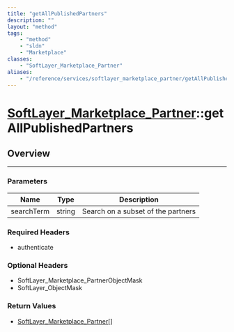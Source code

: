 ```yaml
---
title: "getAllPublishedPartners"
description: ""
layout: "method"
tags:
    - "method"
    - "sldn"
    - "Marketplace"
classes:
    - "SoftLayer_Marketplace_Partner"
aliases:
    - "/reference/services/softlayer_marketplace_partner/getAllPublishedPartners"
---
```

# [SoftLayer_Marketplace_Partner](/reference/services/SoftLayer_Marketplace_Partner)::getAllPublishedPartners




## Overview 


-----

### Parameters 
|Name | Type | Description |
| --- | --- | --- |
|searchTerm| string| Search on a subset of the partners|


### Required Headers
* authenticate


### Optional Headers
* SoftLayer_Marketplace_PartnerObjectMask
* SoftLayer_ObjectMask

### Return Values
* <a href='/reference/datatypes/SoftLayer_Marketplace_Partner'>SoftLayer_Marketplace_Partner[] </a>





